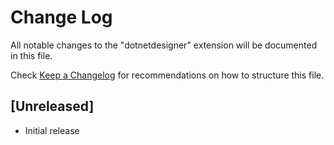 # Change Log

All notable changes to the "dotnetdesigner" extension will be documented in this file.

Check [Keep a Changelog](http://keepachangelog.com/) for recommendations on how to structure this file.

## [Unreleased]

- Initial release